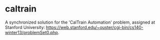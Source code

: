 # caltrain
A synchronized solution for the 'CalTrain Automation' problem, assigned at Stanford University: https://web.stanford.edu/~ouster/cgi-bin/cs140-winter13/problemSet0.php.
